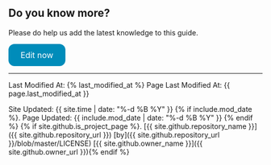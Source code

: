## Do you know more?

Please do help us add the latest knowledge to this guide.

<a href="{{ site.github.repository_url }}" class="button" style="background-color: #008CBA  ; border: none; color: white; padding: 12px 24px; text-align: center; text-decoration: none; display: inline-block; font-size: 16px; border-radius: 12px;">Edit now</a>

---

Last Modified At: {% last_modified_at %}
Page Last Modified At: {{ page.last_modified_at }}


Site Updated: {{ site.time | date: "%-d %B %Y" }} {% if include.mod_date %}. Page Updated: {{ include.mod_date | date: "%-d %B %Y" }} {% endif %} {% if site.github.is_project_page %}. [{{ site.github.repository_name }}]({{ site.github.repository_url }}) [by]({{ site.github.repository_url }}/blob/master/LICENSE) [{{ site.github.owner_name }}]({{ site.github.owner_url }}){% endif %}


<style>
  @media screen and (max-width: 992px) {
    .github-ribbon {
      display:none
    }
  }
</style>
